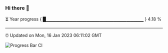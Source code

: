 ### Hi there 👋

⏳ Year progress { █▁▁▁▁▁▁▁▁▁▁▁▁▁▁▁▁▁▁▁▁▁▁▁▁▁▁▁▁▁ } 4.18 %

---

⏰ Updated on Mon, 16 Jan 2023 06:11:02 GMT

![Progress Bar CI](https://github.com/Shyam-Makwana/GitHub-Actions-Demo/workflows/Progress%20Bar%20CI/badge.svg)
